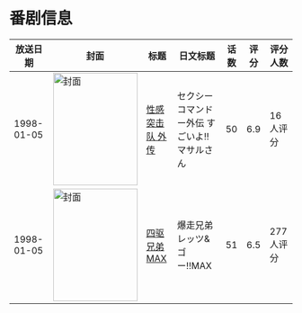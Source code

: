 # 番剧信息

|放送日期|封面|标题|日文标题|话数|评分|评分人数|
|---|---|---|---|---|---|---|
|1998-01-05|<img src="https://lain.bgm.tv/pic/cover/c/4d/c8/33221_Yti6W.jpg" alt="封面" style="width:150px;height:200px;object-fit:cover;">|[性感突击队 外传](https://bangumi.tv/subject/33221)|セクシーコマンドー外伝 すごいよ!!マサルさん|50|6.9|16人评分|
|1998-01-05|<img src="https://lain.bgm.tv/pic/cover/c/82/ab/47760_1HMSM.jpg" alt="封面" style="width:150px;height:200px;object-fit:cover;">|[四驱兄弟MAX](https://bangumi.tv/subject/47760)|爆走兄弟レッツ&ゴー!!MAX|51|6.5|277人评分|

